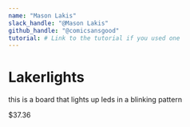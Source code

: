 ```yaml
---
name: "Mason Lakis"
slack_handle: "@Mason Lakis"
github_handle: "@comicsansgood"
tutorial: # Link to the tutorial if you used one
---
```


# Lakerlights

<!-- Describe your board in 2-3 sentences. What are you making? What will it do? -->
this is a board that lights up leds in a blinking pattern

<!-- How much is it going to cost? -->
$37.36
<!-- Tell us a little bit about your design process. What were some challenges? What helped? ***Totally optional*** -->
